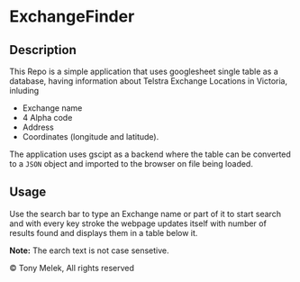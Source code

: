 # ExchangeFinder
## Description
This Repo is a simple application that uses googlesheet single table as a database, having information about Telstra Exchange Locations in Victoria, inluding 
* Exchange name 
* 4 Alpha code 
* Address 
* Coordinates (longitude and latitude).

The application uses gscipt as a backend where the table can be converted to a `JSON` object and imported to the browser on file being loaded.


## Usage
Use the search bar to type an Exchange name or part of it to start search and with every key stroke the webpage updates itself with number of results found and displays them in a table below it.

**Note:** The earch text is not case sensetive.


© Tony Melek, All rights reserved
